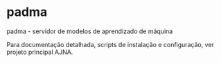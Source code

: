 # padma
padma - servidor de modelos de aprendizado de máquina


Para documentação detalhada, scripts de instalação e configuração, ver projeto principal AJNA.
